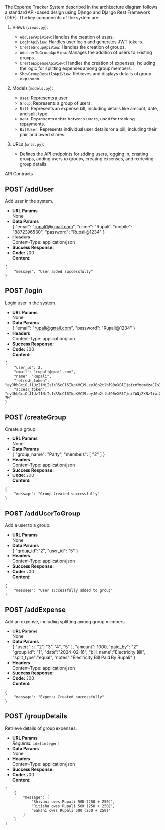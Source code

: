 The Expense Tracker System described in the architecture diagram follows a standard API-based design using Django and Django Rest Framework (DRF). The key components of the system are:

1. Views (`views.py`):
   - `AddUserApiView`: Handles the creation of users.
   - `LoginApiView`: Handles user login and generates JWT tokens.
   - `CreateGroupApiView`: Handles the creation of groups.
   - `AddUserToGroupApiView`: Manages the addition of users to existing groups.
   - `CreateExpenseApiView`: Handles the creation of expenses, including the logic for splitting expenses among group members.
   - `ShowGroupDetailsApiView`: Retrieves and displays details of group expenses.

2. Models (`models.py`):
   - `User`: Represents a user.
   - `Group`: Represents a group of users.
   - `Bill`: Represents an expense bill, including details like amount, date, and split type.
   - `Debt`: Represents debts between users, used for tracking repayments.
   - `BillUser`: Represents individual user details for a bill, including their paid and owed shares.

3. URLs (`urls.py`):
   - Defines the API endpoints for adding users, logging in, creating groups, adding users to groups, creating expenses, and retrieving group details.

API Contracts

**POST /addUser**
----
  Add user in the system.
* **URL Params**  
  None
* **Data Params**  
{
    "email": "rupali1@gmail.com",
    "name": "Rupali",
    "mobile": "8872396530",
    "password": "Rupali@1234"
}
* **Headers**  
  Content-Type: application/json  
* **Success Response:**  
* **Code:** 200  
  **Content:**  
```
{
    "message": "User added successfully"
}
```

**POST /login**
----
  Login user in the system.
* **URL Params**  
  None
* **Data Params**  
{
    "email": "rupali@gmail.com",
    "password": "Rupali@1234"
}
* **Headers**  
  Content-Type: application/json  
* **Success Response:**  
* **Code:** 200  
  **Content:**  
```
{
    "user_id": 2,
    "email": "rupali@gmail.com",
    "name": "Rupali",
    "refresh_token": "eyJhbGciOiJIUzI1NiIsInR5cCI6IkpXVCJ9.eyJ0b2tlbl90eXBlIjoicmVmcmVzaCIsImV4cCI6MTcwODI1MDMyNSwiaWF0IjoxNzA4MTYzOTI1LCJqdGkiOiJhMjdmNjEyMWQzZWY0ZmY4YmY4MzY4Y2Y5YTk2OThmOCIsInVzZXJfaWQiOjJ9.vcUo3C0tEJCGSmXD4V6qQwTpBlDYVV7WGPVsjxJ_ki0",
    "access_token": "eyJhbGciOiJIUzI1NiIsInR5cCI6IkpXVCJ9.eyJ0b2tlbl90eXBlIjoiYWNjZXNzIiwiZXhwIjoxNzA4MTY2OTI1LCJpYXQiOjE3MDgxNjM5MjUsImp0aSI6ImVhN2JiMzI5ZjYzNDRmNDI4ODY5YjA0NDY1OWI3YzcxIiwidXNlcl9pZCI6Mn0.QAqwuehDViyzt66m8fP9O1VN6MuW7xLGksH5IQSj-7M"
}
```

**POST /createGroup**
----
  Create a group.
* **URL Params**  
  None
* **Data Params**  
{
    "group_name": "Party",
    "members": [
        "2"
    ]
}
* **Headers**  
  Content-Type: application/json  
* **Success Response:**  
* **Code:** 200  
  **Content:**  
```
{
    "message": "Group Created successfully"
}
```

**POST /addUserToGroup**
----
  Add a user to a group.
* **URL Params**  
  None
* **Data Params**  
{
    "group_id":"2",
    "user_id": "5"
}
* **Headers**  
  Content-Type: application/json  
* **Success Response:**  
* **Code:** 200  
  **Content:**  
```
{
    "message": "User successfully added to group"
}
```

**POST /addExpense**
----
  Add an expense, including splitting among group members.
* **URL Params**  
  None
* **Data Params**  
{
    "users" : [
        "2",
        "3",
        "4",
        "5"
    ],
    "amount": 1000,
    "paid_by": "2",
    "group_id": "1",
    "date":"2024-02-16",
    "bill_name":"Electricity Bill",
    "split_type":"equal",
    "notes":"Electricity Bill Paid By Rupali"
}
* **Headers**  
  Content-Type: application/json  
* **Success Response:**  
* **Code:** 200  
  **Content:**  
```
{
    "message": "Expense Created successfully"
}
```

**POST /groupDetails**
----
  Retrieve details of group expenses.
* **URL Params**  
    *Required:* `id=[integer]`
* **Data Params**  
None
* **Headers**  
  Content-Type: application/json  
* **Success Response:**  
* **Code:** 200  
  **Content:**  
```
[
    {
        "message": [
            "Shivani owes Rupali 500 (250 + 250)",
            "Ritisha owes Rupali 500 (250 + 250)",
            "Sakshi owes Rupali 500 (250 + 250)"
        ]
    }
]
```